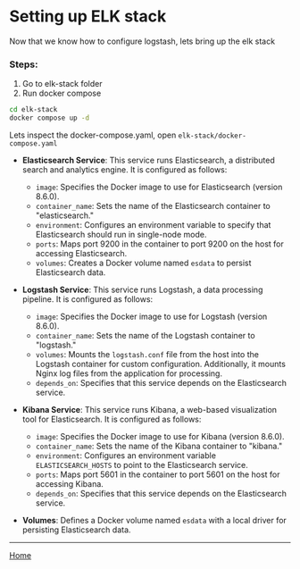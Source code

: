 # Setting up ELK stack 

Now that we know how to configure logstash, lets bring up the elk stack 

### Steps:
1. Go to elk-stack folder 
2. Run docker compose
```sh
cd elk-stack 
docker compose up -d 
```

Lets inspect the docker-compose.yaml, open `elk-stack/docker-compose.yaml`


- **Elasticsearch Service**: This service runs Elasticsearch, a distributed search and analytics engine. It is configured as follows:

  - `image`: Specifies the Docker image to use for Elasticsearch (version 8.6.0).
  - `container_name`: Sets the name of the Elasticsearch container to "elasticsearch."
  - `environment`: Configures an environment variable to specify that Elasticsearch should run in single-node mode.
  - `ports`: Maps port 9200 in the container to port 9200 on the host for accessing Elasticsearch.
  - `volumes`: Creates a Docker volume named `esdata` to persist Elasticsearch data.

- **Logstash Service**: This service runs Logstash, a data processing pipeline. It is configured as follows:

  - `image`: Specifies the Docker image to use for Logstash (version 8.6.0).
  - `container_name`: Sets the name of the Logstash container to "logstash."
  - `volumes`: Mounts the `logstash.conf` file from the host into the Logstash container for custom configuration. Additionally, it mounts Nginx log files from the application for processing.
  - `depends_on`: Specifies that this service depends on the Elasticsearch service.

- **Kibana Service**: This service runs Kibana, a web-based visualization tool for Elasticsearch. It is configured as follows:

  - `image`: Specifies the Docker image to use for Kibana (version 8.6.0).
  - `container_name`: Sets the name of the Kibana container to "kibana."
  - `environment`: Configures an environment variable `ELASTICSEARCH_HOSTS` to point to the Elasticsearch service.
  - `ports`: Maps port 5601 in the container to port 5601 on the host for accessing Kibana.
  - `depends_on`: Specifies that this service depends on the Elasticsearch service.

- **Volumes**: Defines a Docker volume named `esdata` with a local driver for persisting Elasticsearch data.






----

[Home](../README.md)